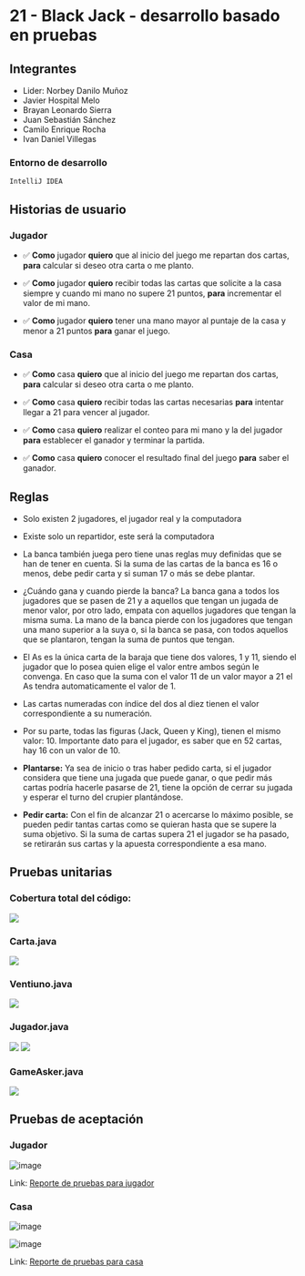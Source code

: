 # 21 - Black Jack - desarrollo basado en pruebas

## Integrantes

- Lider: Norbey Danilo Muñoz
- Javier Hospital Melo
- Brayan Leonardo Sierra
- Juan Sebastián Sánchez
- Camilo Enrique Rocha
- Ivan Daniel Villegas

### Entorno de desarrollo

```
IntelliJ IDEA
```

## Historias de usuario

### Jugador

- :white_check_mark: __Como__ jugador __quiero__ que al inicio del juego me repartan dos cartas, __para__ calcular si deseo otra carta o me planto.

- :white_check_mark: __Como__ jugador __quiero__ recibir todas las cartas que solicite a la casa siempre y cuando mi mano no supere 21 puntos, __para__ incrementar el valor de mi mano.

- :white_check_mark: __Como__ jugador __quiero__ tener una mano mayor al puntaje de la casa y menor a 21 puntos __para__ ganar el juego.

### Casa

- :white_check_mark:	__Como__ casa __quiero__ que al inicio del juego me repartan dos cartas, __para__ calcular si deseo otra carta o me planto.

- :white_check_mark: __Como__ casa __quiero__ recibir todas las cartas necesarias __para__ intentar llegar a 21 para vencer al jugador.

- :white_check_mark: __Como__ casa __quiero__ realizar el conteo para mi mano y la del jugador __para__ establecer el ganador y terminar la partida.

- :white_check_mark:	__Como__ casa __quiero__ conocer el resultado final del juego __para__ saber el ganador.


## Reglas

- Solo existen 2 jugadores, el jugador real y la computadora
- Existe solo un repartidor, este será la computadora

- La banca también juega pero tiene unas reglas muy definidas que se han de tener en cuenta. Si la suma de las cartas de la banca es 16 o menos, debe pedir carta y si suman 17 o más se debe plantar.

- ¿Cuándo gana y cuando pierde la banca? La banca gana a todos los jugadores que se pasen de 21 y a aquellos que tengan un jugada de menor valor, por otro lado, empata con aquellos jugadores que tengan la misma suma. La mano de la banca pierde con los jugadores que tengan una mano superior a la suya o, si la banca se pasa, con todos aquellos que se plantaron, tengan la suma de puntos que tengan.

- El As es la única carta de la baraja que tiene dos valores, 1 y 11, siendo el jugador que lo posea quien elige el valor entre ambos según le convenga. En caso que la suma con el valor 11 de un valor mayor a 21 el As tendra automaticamente el valor de 1.

- Las cartas numeradas con índice del dos al diez tienen el valor correspondiente a su numeración.

- Por su parte, todas las figuras (Jack, Queen y King), tienen el mismo valor: 10. Importante dato para el jugador, es saber que en 52 cartas, hay 16 con un valor de 10.

- **Plantarse:** Ya sea de inicio o tras haber pedido carta, si el jugador considera que tiene una jugada que puede ganar, o que pedir más cartas podría hacerle pasarse de 21, tiene la opción de cerrar su jugada y esperar el turno del crupier plantándose.

- **Pedir carta:** Con el fin de alcanzar 21 o acercarse lo máximo posible, se pueden pedir tantas cartas como se quieran hasta que se supere la suma objetivo. Si la suma de cartas supera 21 el jugador se ha pasado, se retirarán sus cartas y la apuesta correspondiente a esa mano.

## Pruebas unitarias

### Cobertura total del código:

![](reports/.img/coverage_total.jpg)

### Carta.java

![](reports/.img/coverage_carta.jpg)

### Ventiuno.java

![](reports/.img/coverage_veintiuno.jpg)

### Jugador.java 

![](reports/.img/coverage_jugador_1.jpg)
![](reports/.img/coverage_jugador_2.jpg)


### GameAsker.java

![](reports/.img/coverage_game_asker.jpg)

## Pruebas de aceptación

### Jugador

![image](https://user-images.githubusercontent.com/24207969/136636184-3ac3de3e-386b-48c5-9df2-cd426f192788.png)

Link: [Reporte de pruebas para jugador](https://github.com/Ataches/MCIC-Java21/blob/feat/AceptacionFinal/Reporte/Reporte_de_prueba_jugador.html)

### Casa

![image](https://user-images.githubusercontent.com/24207969/136636211-8b51ee05-df1b-4561-ae4c-b0e109363b04.png)

![image](https://user-images.githubusercontent.com/24207969/136636226-e4375b39-22c6-4031-9868-8c891e91b7e4.png)

Link: [Reporte de pruebas para casa](https://github.com/Ataches/MCIC-Java21/blob/feat/AceptacionFinal/Reporte/Reporte_de_prueba_casa.html)
